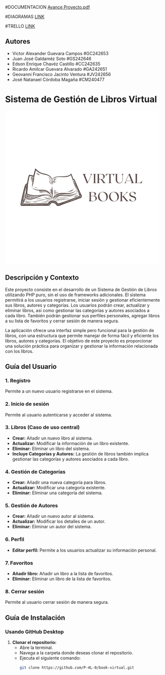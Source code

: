 #DOCUMENTACION
[Avance Proyecto.pdf](https://github.com/user-attachments/files/19441144/Avance.Proyecto.pdf)

#DIAGRAMAS
[LINK](https://drive.google.com/file/d/1fQeiKaorfWk0wy2La_VpeNX56wG4sUkN/view?usp=sharing)

#TRELLO
[LINK](https://trello.com/invite/b/67db91e72f80f895fc125cbc/ATTI9e3ecd80d05c8b4e92c437a28a35fb5f15115F8F/catedra)

## Autores
- Victor Alexander Guevara Campos #GC242653  
- Juan José Galdaméz Soto #GS242646  
- Edson Enrique Chavéz Castillo #CC242635  
- Ricardo Amilcar Guevara Alvarado #GA242651  
- Geovanni Francisco Jacinto Ventura #JV242656  
- José Natanael Córdoba Magaña #CM240477

# Sistema de Gestión de Libros Virtual

![VirtualBooks](/resources/img/Logo.png)

## Descripción y Contexto
Este proyecto consiste en el desarrollo de un Sistema de Gestión de Libros utilizando PHP puro, sin el uso de frameworks adicionales. El sistema permitirá a los usuarios registrarse, iniciar sesión y gestionar eficientemente sus libros, autores y categorías. Los usuarios podrán crear, actualizar y eliminar libros, así como gestionar las categorías y autores asociados a cada libro. También podrán gestionar sus perfiles personales, agregar libros a su lista de favoritos y cerrar sesión de manera segura.

La aplicación ofrece una interfaz simple pero funcional para la gestión de libros, con una estructura que permite manejar de forma fácil y eficiente los libros, autores y categorías. El objetivo de este proyecto es proporcionar una solución práctica para organizar y gestionar la información relacionada con los libros.

## Guía del Usuario

### 1. Registro
Permite a un nuevo usuario registrarse en el sistema.

### 2. Inicio de sesión
Permite al usuario autenticarse y acceder al sistema.

### 3. Libros (Caso de uso central)
   - **Crear:** Añadir un nuevo libro al sistema.  
   - **Actualizar:** Modificar la información de un libro existente.  
   - **Eliminar:** Eliminar un libro del sistema.  
   - **Incluye Categorías y Autores:** La gestión de libros también implica gestionar las categorías y autores asociados a cada libro.

### 4. Gestión de Categorías
   - **Crear:** Añadir una nueva categoría para libros.  
   - **Actualizar:** Modificar una categoría existente.  
   - **Eliminar:** Eliminar una categoría del sistema.

### 5. Gestión de Autores
   - **Crear:** Añadir un nuevo autor al sistema.  
   - **Actualizar:** Modificar los detalles de un autor.  
   - **Eliminar:** Eliminar un autor del sistema.

### 6. Perfil
   - **Editar perfil:** Permite a los usuarios actualizar su información personal.

### 7. Favoritos
   - **Añadir libro:** Añadir un libro a la lista de favoritos.  
   - **Eliminar:** Eliminar un libro de la lista de favoritos.

### 8. Cerrar sesión
Permite al usuario cerrar sesión de manera segura.

## Guía de Instalación

### Usando GitHub Desktop

1. **Clonar el repositorio:**  
   - Abre la terminal.  
   - Navega a la carpeta donde deseas clonar el repositorio.  
   - Ejecuta el siguiente comando:  
     ```bash
     git clone https://github.com/P-4L-0/book-virtual.git
     ```
